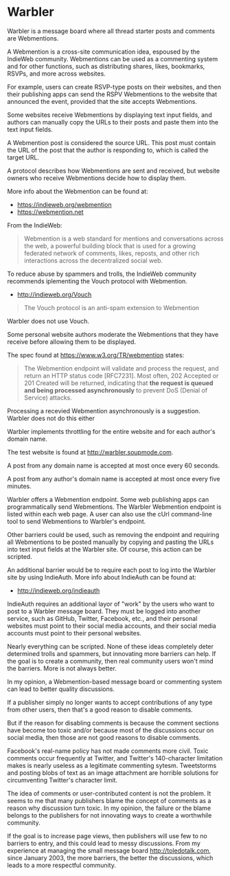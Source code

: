 # Warbler

Warbler is a message board where all thread starter posts and comments are Webmentions.

A Webmention is a cross-site communication idea, espoused by the IndieWeb community. Webmentions can be used as a commenting system and for other functions, such as distributing shares, likes, bookmarks, RSVPs, and more across websites. 

For example, users can create RSVP-type posts on their websites, and then their publishing apps can send the RSPV Webmentions to the website that announced the event, provided that the site accepts Webmentions.

Some websites receive Webmentions by displaying text input fields, and authors can manually copy the URLs to their posts and paste them into the text input fields.

A Webmention post is considered the source URL. This post must contain the URL of the post that the author is responding to, which is called the target URL.

A protocol describes how Webmentions are sent and received, but website owners who receive Webmentions decide how to display them.

More info about the Webmention can be found at: 

* <https://indieweb.org/webmention>
* <https://webmention.net>

From the IndieWeb:

> Webmention is a web standard for mentions and conversations across the web, a powerful building block that is used for a growing federated network of comments, likes, reposts, and other rich interactions across the decentralized social web.

To reduce abuse by spammers and trolls, the IndieWeb community recommends iplementing the Vouch protocol with Webmention.

* <http://indieweb.org/Vouch> 

> The Vouch protocol is an anti-spam extension to Webmention

Warbler does not use Vouch.

Some personal website authors moderate the Webmentions that they have receive before allowing them to be displayed.

The spec found at <https://www.w3.org/TR/webmention> states:

> The Webmention endpoint will validate and process the request, and return an HTTP status code [RFC7231]. Most often, 202 Accepted or 201 Created will be returned, indicating that **the request is queued and being processed asynchronously** to prevent DoS (Denial of Service) attacks. 

Processing a recevied Webmention asynchronously is a suggestion. Warbler does not do this either

Warbler implements throttling for the entire website and for each author's domain name.

The test website is found at <http://warbler.soupmode.com>.

A post from any domain name is accepted at most once every 60 seconds.

A post from any author's domain name is accepted at most once every five minutes.

Warbler offers a Webmention endpoint. Some web publishing apps can programmatically send Webmentions. The Warbler Webmention endpoint is listed within each web page. A user can also use the cUrl command-line tool to send Webmentions to Warbler's endpoint.

Other barriers could be used, such as removing the endpoint and requiring all Webmentions to be posted manually by copying and pasting the URLs into text input fields at the Warbler site. Of course, this action can be scripted.

An additional barrier would be to require each post to log into the Warbler site by using IndieAuth. More info about IndieAuth can be found at:

* <http://indieweb.org/indieauth>

IndieAuth requires an additional layor of "work" by the users who want to post to a Warbler message board. They must be logged into another service, such as GitHub, Twitter, Facebook, etc., and their personal websites must point to their social media accounts, and their social media accounts must point to their personal websites.

Nearly everything can be scripted. None of these ideas completely deter determined trolls and spammers, but innovating more barriers can help. If the goal is to create a community, then real community users won't mind the barriers. More is not always better.

In my opinion, a Webmention-based message board or commenting system can lead to better quality discussions. 

If a publisher simply no longer wants to accept contributions of any type from other users, then that's a good reason to disable comments.

But if the reason for disabling comments is because the comment sections have become too toxic and/or because most of the discussions occur on social media, then those are not good reasons to disable comments.

Facebook's real-name policy has not made comments more civil. Toxic comments occur frequently at Twitter, and Twitter's 140-character limitation makes is nearly useless as a legitimate commenting sytesm. Tweetstorms and posting blobs of text as an image attachment are horrible solutions for circumventing Twitter's character limit.

The idea of comments or user-contributed content is not the problem. It seems to me that many publishers blame the concept of comments as a reason why discussion turn toxic. In my opinion, the failure or the blame belongs to the publishers for not innovating ways to create a worthwhile community.

If the goal is to increase page views, then publishers will use few to no barriers to entry, and this could lead to messy discussions. From my experience at managing the small message board <http://toledotalk.com>, since January 2003, the more barriers, the better the discussions, which leads to a more respectful community.




